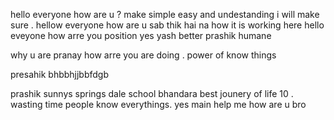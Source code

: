hello everyone how are u ?
make   simple  easy and undestanding 
 i will make sure .
hellow everyone how are u 
sab thik hai na 
how it is working here 
hello eveyone how arre you position 
yes yash better prashik humane 

why u are   pranay how arre you are doing . power of know things 

presahik bhbbhjjbbfdgb 

prashik  sunnys springs dale school bhandara  best jounery of life 10 .
wasting time  people know everythings.
yes main help me 
how are u bro 
